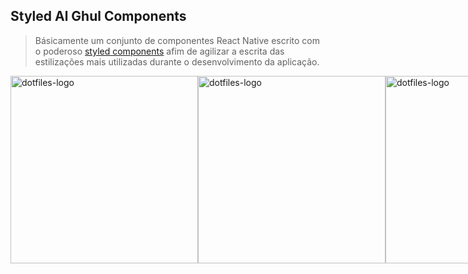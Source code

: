 ## Styled Al Ghul Components

> Básicamente um conjunto de componentes React Native escrito com o poderoso [styled components](https://styled-components.com/) afim de agilizar a escrita das estilizações mais utilizadas durante o desenvolvimento da aplicação.

<div
	style="display: flex; flex-direction: row"
>
	<img
		alt="dotfiles-logo"
		src="https://raw.githubusercontent.com/styled-components/brand/master/styled-components.png"
		width="300px"
	/>
	<img
		alt="dotfiles-logo"
		src="https://e7.pngegg.com/pngimages/781/45/png-clipart-plus-plus.png"
		width="300px"
	/>
	<img
		alt="dotfiles-logo"
		src="https://hugelolcdn.com/i/576477.gif"
		width="300px"
	/>
</div>